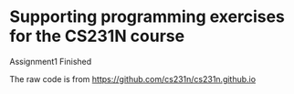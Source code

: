 # Supporting programming exercises for the CS231N course

Assignment1 Finished 

The raw code is from https://github.com/cs231n/cs231n.github.io
